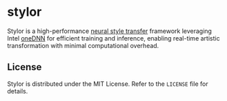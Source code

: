 # stylor

Stylor is a high-performance [neural style transfer](https://en.wikipedia.org/wiki/Neural_style_transfer) framework leveraging Intel [oneDNN](https://github.com/oneapi-src/oneDNN) for efficient training and inference, enabling real-time artistic transformation with minimal computational overhead.

## License

Stylor is distributed under the MIT License. Refer to the `LICENSE` file for details.
